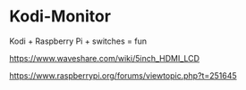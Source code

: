 # Kodi-Monitor
Kodi + Raspberry Pi + switches = fun

https://www.waveshare.com/wiki/5inch_HDMI_LCD

https://www.raspberrypi.org/forums/viewtopic.php?t=251645

